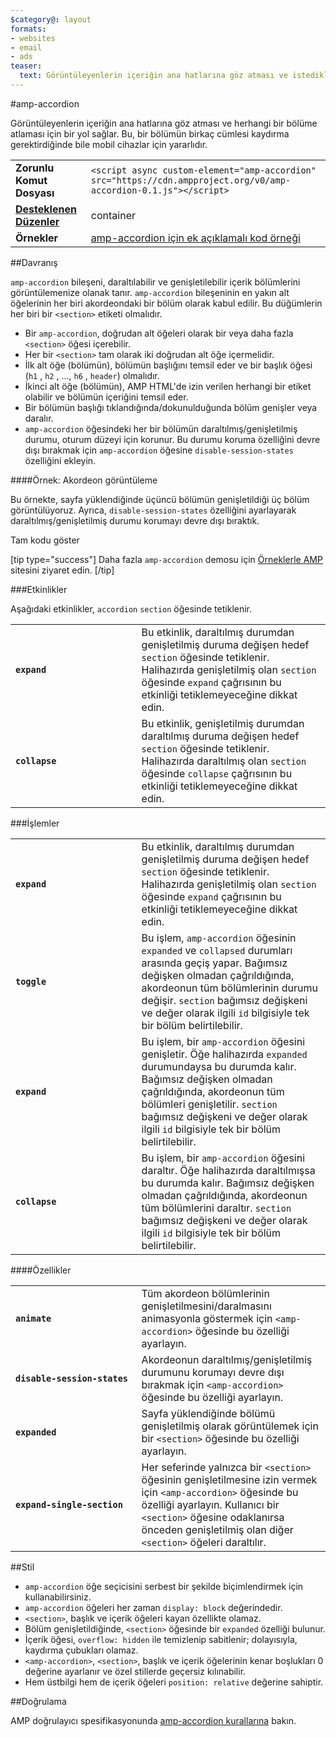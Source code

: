 ```yaml
---
$category@: layout
formats:
- websites
- email
- ads
teaser:
  text: Görüntüleyenlerin içeriğin ana hatlarına göz atması ve istediklerinde seçtikleri bir bölüme atlaması için bir yol sağlar.
---
```


<!--- Reformatted by Reftar! for AMP (go/reftar) on 2019-06-13 -->
<!---
       Copyright 2016 The AMP HTML Authors. Tüm Hakları Saklıdır.

       Apache Lisansı, Sürüm 2.0 ("Lisans") ile lisanslıdır; bu dosyayı Lisans koşulları dışında kullanamazsınız.
       Lisansın bir kopyasını şu adresten edinebilirsiniz:

       http://www.apache.org/licenses/LICENSE-2.0

       Geçerli yasa tarafından gerekli görülmediği veya yazılı olarak bir sözleşme yapılmadığı sürece, Lisanslı olarak dağıtılan yazılım açıkça veya zımni olarak HİÇBİR GARANTİ VEYA KOŞUL SUNULMADAN "OLDUĞU GİBİ" dağıtılır.
       Lisans kapsamında belirli bir dilde sağlanan izinleri ve uygulanan kısıtlamaları öğrenmek için söz konusu dille ilgili Lisans'a bakın.
  -->

#amp-accordion

Görüntüleyenlerin içeriğin ana hatlarına göz atması ve herhangi bir bölüme atlaması için bir yol sağlar. Bu, bir bölümün birkaç cümlesi kaydırma gerektirdiğinde bile mobil cihazlar için yararlıdır.

<table>
  <tr>
    <td class="col-fourty"><strong>Zorunlu Komut Dosyası</strong></td>
    <td><code>&lt;script async custom-element="amp-accordion" src="https://cdn.ampproject.org/v0/amp-accordion-0.1.js"&gt;&lt;/script&gt;</code></td>
  </tr>
  <tr>
    <td class="col-fourty"><strong><a href="https://www.ampproject.org/docs/guides/responsive/control_layout.html">Desteklenen Düzenler</a></strong></td>
    <td>container</td>
  </tr>
  <tr>
    <td class="col-fourty"><strong>Örnekler</strong></td>
    <td><a href="https://ampbyexample.com/components/amp-accordion/">amp-accordion için ek açıklamalı kod örneği</a></td>
  </tr>
</table>


##Davranış

`amp-accordion` bileşeni, daraltılabilir ve genişletilebilir içerik bölümlerini görüntülemenize olanak tanır. `amp-accordion` bileşeninin en yakın alt öğelerinin her biri akordeondaki bir bölüm olarak kabul edilir. Bu düğümlerin her biri bir `<section>` etiketi olmalıdır.

* Bir `amp-accordion`, doğrudan alt öğeleri olarak bir veya daha fazla `<section>` öğesi içerebilir.
* Her bir `<section>` tam olarak iki doğrudan alt öğe içermelidir.
* İlk alt öğe (bölümün), bölümün başlığını temsil eder ve bir başlık öğesi (`h1` , `h2` , ..., `h6` , `header`) olmalıdır.
* İkinci alt öğe (bölümün), AMP HTML'de izin verilen herhangi bir etiket olabilir ve bölümün içeriğini temsil eder.
* Bir bölümün başlığı tıklandığında/dokunulduğunda bölüm genişler veya daralır.
* `amp-accordion` öğesindeki her bir bölümün daraltılmış/genişletilmiş durumu, oturum düzeyi için korunur. Bu durumu koruma özelliğini devre dışı bırakmak için `amp-accordion` öğesine `disable-session-states` özelliğini ekleyin.

####Örnek: Akordeon görüntüleme

Bu örnekte, sayfa yüklendiğinde üçüncü bölümün genişletildiği üç bölüm görüntülüyoruz.  Ayrıca, `disable-session-states` özelliğini ayarlayarak daraltılmış/genişletilmiş durumu korumayı devre dışı bıraktık.

<!--yerleşik örnek - ampproject.org'da görüntülenir -->

<div>
  <amp-iframe height="395" src="https://ampproject-b5f4c.firebaseapp.com/examples/ampaccordion.basic.embed.html" layout="fixed-height" sandbox="allow-scripts allow-forms allow-same-origin" resizable="">
    <div aria-label="Daha fazla göster" overflow="" tabindex="0" role="button">Tam kodu göster</div>
    <div placeholder=""></div>
  </amp-iframe>
</div>

[tip type="success"]
Daha fazla `amp-accordion` demosu için [Örneklerle AMP](https://ampbyexample.com/components/amp-accordion/) sitesini ziyaret edin.
[/tip]

###Etkinlikler

Aşağıdaki etkinlikler, `accordion` `section` öğesinde tetiklenir.

<table>
  <tr>
    <td width="40%"><strong><code>expand</code></strong></td>
    <td>Bu etkinlik, daraltılmış durumdan genişletilmiş duruma değişen hedef <code>section</code> öğesinde tetiklenir. Halihazırda genişletilmiş olan <code>section</code> öğesinde <code>expand</code> çağrısının bu etkinliği tetiklemeyeceğine dikkat edin.</td>
  </tr>
  <tr>
    <td width="40%"><strong><code>collapse</code></strong></td>
    <td>Bu etkinlik, genişletilmiş durumdan daraltılmış duruma değişen hedef <code>section</code>  öğesinde tetiklenir. Halihazırda daraltılmış olan <code>section</code>  öğesinde <code>collapse</code> çağrısının bu etkinliği tetiklemeyeceğine dikkat edin.</td>
  </tr>
</table>

###İşlemler

<table>
  <tr>
    <td width="40%"><strong><code>expand</code></strong></td>
    <td>Bu etkinlik, daraltılmış durumdan genişletilmiş duruma değişen hedef <code>section</code> öğesinde tetiklenir. Halihazırda genişletilmiş olan <code>section</code> öğesinde <code>expand</code> çağrısının bu etkinliği tetiklemeyeceğine dikkat edin.</td>
  </tr>
  <tr>
    <td width="40%"><strong><code>toggle</code></strong></td>
    <td>Bu işlem, <code>amp-accordion</code> öğesinin <code>expanded</code> ve <code>collapsed</code> durumları arasında geçiş yapar. Bağımsız değişken olmadan çağrıldığında, akordeonun tüm bölümlerinin durumu değişir. <code>section</code> bağımsız değişkeni ve değer olarak ilgili  <code>id</code> bilgisiyle tek bir bölüm belirtilebilir.</td>
  </tr>
  <tr>
    <td width="40%"><strong><code>expand</code></strong></td>
    <td>Bu işlem, bir <code>amp-accordion</code> öğesini genişletir. Öğe halihazırda <code>expanded</code> durumundaysa bu durumda kalır. Bağımsız değişken olmadan çağrıldığında, akordeonun tüm bölümleri genişletilir. <code>section</code>  bağımsız değişkeni ve değer olarak ilgili <code>id</code> bilgisiyle tek bir bölüm belirtilebilir.</td>
  </tr>
  <tr>
    <td width="40%"><strong><code>collapse</code></strong></td>
    <td>Bu işlem, bir <code>amp-accordion</code> öğesini daraltır. Öğe halihazırda daraltılmışsa bu durumda kalır. Bağımsız değişken olmadan çağrıldığında, akordeonun tüm bölümlerini daraltır. <code>section</code>  bağımsız değişkeni ve değer olarak ilgili <code>id</code> bilgisiyle tek bir bölüm belirtilebilir.</td>
  </tr>
</table>

####Özellikler

<table>
  <tr>
    <td width="40%"><strong><code>animate</code></strong></td>
    <td>Tüm akordeon bölümlerinin genişletilmesini/daralmasını animasyonla göstermek için <code>&lt;amp-accordion&gt;</code> öğesinde bu özelliği ayarlayın.</td>
  </tr>
  <tr>
    <td width="40%"><strong><code>disable-session-states</code></strong></td>
    <td>Akordeonun daraltılmış/genişletilmiş durumunu korumayı devre dışı bırakmak için <code>&lt;amp-accordion&gt;</code> öğesinde bu özelliği ayarlayın.</td>
  </tr>
  <tr>
    <td width="40%"><strong><code>expanded</code></strong></td>
    <td>Sayfa yüklendiğinde bölümü genişletilmiş olarak görüntülemek için bir <code>&lt;section&gt;</code> öğesinde bu özelliği ayarlayın.</td>
  </tr>
  <tr>
    <td width="40%"><strong><code>expand-single-section</code></strong></td>
    <td>Her seferinde yalnızca bir <code>&lt;section&gt;</code> öğesinin genişletilmesine izin vermek için <code>&lt;amp-accordion&gt;</code> öğesinde bu özelliği ayarlayın. Kullanıcı bir <code>&lt;section&gt;</code> öğesine odaklanırsa önceden genişletilmiş olan diğer <code>&lt;section&gt;</code> öğeleri daraltılır.</td>
  </tr>
</table>

##Stil

* `amp-accordion` öğe seçicisini serbest bir şekilde biçimlendirmek için kullanabilirsiniz.
* `amp-accordion` öğeleri her zaman `display: block` değerindedir.
* `<section>`, başlık ve içerik öğeleri kayan özellikte olamaz.
* Bölüm genişletildiğinde, `<section>` öğesinde bir `expanded` özelliği bulunur.
* İçerik öğesi, `overflow: hidden` ile temizlenip sabitlenir; dolayısıyla, kaydırma çubukları olamaz.
* `<amp-accordion>`, `<section>`, başlık ve içerik öğelerinin kenar boşlukları 0 değerine ayarlanır ve özel stillerde geçersiz kılınabilir.
* Hem üstbilgi hem de içerik öğeleri `position: relative` değerine sahiptir.

##Doğrulama

AMP doğrulayıcı spesifikasyonunda [amp-accordion kurallarına](https://github.com/ampproject/amphtml/blob/master/extensions/amp-accordion/validator-amp-accordion.protoascii) bakın.
